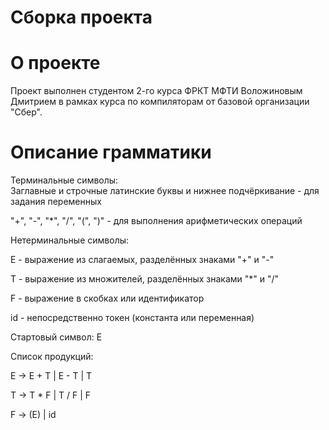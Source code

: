 # Сборка проекта

# О проекте
Проект выполнен студентом 2-го курса ФРКТ МФТИ Воложиновым Дмитрием в рамках курса по компиляторам от базовой организации "Сбер".
# Описание грамматики
Терминальные символы:  
Заглавные и строчные латинские буквы и нижнее подчёркивание - для задания переменных  

"+", "-", "\*", "/", "(", ")" - для выполнения арифметических операций  

Нетерминальные символы:  

E - выражение из слагаемых, разделённых знаками "+" и "-"  

T - выражение из множителей, разделённых знаками "\*" и "/"  

F - выражение в скобках или идентификатор  

id - непосредственно токен (константа или переменная)  

Стартовый символ: E  

Список продукций:  

E -> E + T | E - T | T  

T -> T * F | T / F | F  

F -> (E) | id 
